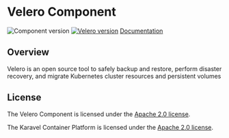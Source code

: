 # Velero Component

![Component version](https://img.shields.io/badge/dynamic/yaml?color=blue&label=component+version&query=$.entries.velero[0].version&url=https%3A%2F%2Frepository.platform.karavel.io%2Funstable%2Findex.yaml&style=for-the-badge)
[![Velero version](https://img.shields.io/badge/dynamic/yaml?color=blue&label=velero+version&query=$.entries.velero[0].appVersion&url=https%3A%2F%2Frepository.platform.karavel.io%2Funstable%2Findex.yaml&style=for-the-badge)](https://velero.io/)
[Documentation](https://docs.karavel.io/components/velero)

## Overview

Velero is an open source tool to safely backup and restore, perform disaster recovery, and migrate Kubernetes cluster resources and persistent volumes

## License

The Velero Component is licensed under the [Apache 2.0 license](LICENSE).

The Karavel Container Platform is licensed under the [Apache 2.0 license](https://github.com/karavel-io/platform/blob/main/LICENSE).
